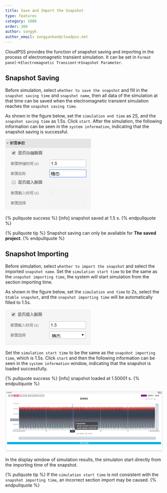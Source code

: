 ```yaml
---
title: Save and Import the Snapshot
type: features
category: 1000
order: 300
author: songyk
author_email: songyankan@cloudpss.net
---
```

 
 
CloudPSS provides the function of snapshot saving and importing in the process of electromagnetic transient simulation. It can be set in `Format panel`->`Electromagnetic Transient`->`Snapshot Parameter`.

## Snapshot Saving

Before simulation, select `whether to save the snapshot` and fill in the `snapshot saving time` and `snapshot name`, then all data of the simulation at that time can be saved when the electromagnetic transient simulation reaches the `snapshot saving time`.

As shown in the figure below, set the `simulation end time` as 2S, and the `snapshot saving time` as 1.5s. Click `start`. After the simulation, the following information can be seen in the `system information`, indicating that the snapshot saving is successful.

![断面保存](Snapshot/savesnapshot.png "Snapshot saving page")

{% pullquote success %}
[info] snapshot saved at 1.5 s.
{% endpullquote %}

{% pullquote tip %}
Snapshot saving can only be available for **The saved project**.
{% endpullquote %}

## Snapshot Importing

Before simulation, select `whether to import the snapshot` and select the imported `snapshot name`. Set the `simulation start time` to be the same as the `snapshot importing time`, the system will start simulation from the section importing time.

As shown in the figure below, set the `simulation end time` to 2s, select the `Stable snapshot`, and the `snapshot importing time` will be automatically filled to 1.5s.

![断面载入](Snapshot/loadsnapshot.png "Snapshot importing page")

Set the `simulation start time` to be the same as the `snapshot importing time`, which is 1.5s. Click `start` and then the following information can be seen in the `system information` window, indicating that the snapshot is loaded successfully.


{% pullquote success %}
[info] snapshot loaded at 1.50001 s.
{% endpullquote %}

![断面载入结果](Snapshot/result.png "The result of the snapshot importing")

In the display window of simulation results, the simulaton start directly from the importing time of the snapshot.

{% pullquote tip %}
If the `simulation start time` is not consistent with the `snapshot importing time`, an incorrect section import may be caused.
{% endpullquote %}